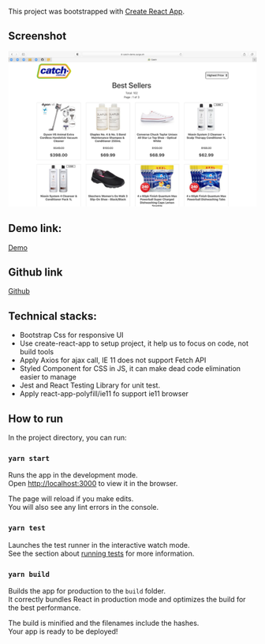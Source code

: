 This project was bootstrapped with [Create React App](https://github.com/facebook/create-react-app).

## Screenshot

![](https://raw.githubusercontent.com/nguyenletan/catch/master/screen-shot.png)

## Demo link:

[Demo](https://catch-demo.surge.sh)

## Github link

[Github](https://github.com/nguyenletan/catch)

## Technical stacks:
- Bootstrap Css for responsive UI
- Use create-react-app to setup project, it help us to focus on code, not build tools
- Apply Axios for ajax call, IE 11 does not support Fetch API
- Styled Component for CSS in JS, it can make dead code elimination easier to manage
- Jest and React Testing Library for unit test.
- Apply react-app-polyfill/ie11 fo support ie11 browser


## How to run
In the project directory, you can run:

### `yarn start`

Runs the app in the development mode.<br />
Open [http://localhost:3000](http://localhost:3000) to view it in the browser.

The page will reload if you make edits.<br />
You will also see any lint errors in the console.

### `yarn test`

Launches the test runner in the interactive watch mode.<br />
See the section about [running tests](https://facebook.github.io/create-react-app/docs/running-tests) for more information.

### `yarn build`

Builds the app for production to the `build` folder.<br />
It correctly bundles React in production mode and optimizes the build for the best performance.

The build is minified and the filenames include the hashes.<br />
Your app is ready to be deployed!
